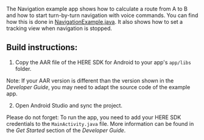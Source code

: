 The Navigation example app shows how to calculate a route from A to B and how to start turn-by-turn navigation with voice commands. You can find how this is done in [NavigationExample.java](app/src/main/java/com/here/navigation/NavigationExample.java). It also shows how to set a tracking view when navigation is stopped.

Build instructions:
-------------------

1) Copy the AAR file of the HERE SDK for Android to your app's `app/libs` folder.

Note: If your AAR version is different than the version shown in the _Developer Guide_, you may need to adapt the source code of the example app.

2) Open Android Studio and sync the project.

Please do not forget: To run the app, you need to add your HERE SDK credentials to the `MainActivity.java` file. More information can be found in the _Get Started_ section of the _Developer Guide_.
